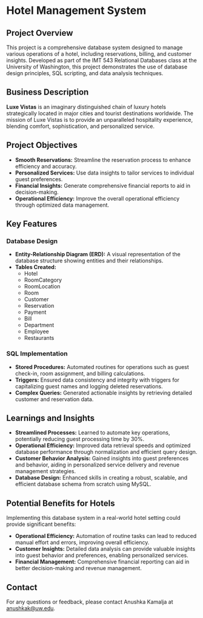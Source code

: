 # Hotel Management System

## Project Overview
This project is a comprehensive database system designed to manage various operations of a hotel, including reservations, billing, and customer insights. Developed as part of the IMT 543 Relational Databases class at the University of Washington, this project demonstrates the use of database design principles, SQL scripting, and data analysis techniques.

## Business Description
**Luxe Vistas** is an imaginary distinguished chain of luxury hotels strategically located in major cities and tourist destinations worldwide. The mission of Luxe Vistas is to provide an unparalleled hospitality experience, blending comfort, sophistication, and personalized service.

## Project Objectives
- **Smooth Reservations:** Streamline the reservation process to enhance efficiency and accuracy.
- **Personalized Services:** Use data insights to tailor services to individual guest preferences.
- **Financial Insights:** Generate comprehensive financial reports to aid in decision-making.
- **Operational Efficiency:** Improve the overall operational efficiency through optimized data management.

## Key Features
### Database Design
- **Entity-Relationship Diagram (ERD):** A visual representation of the database structure showing entities and their relationships.
- **Tables Created:**
  - Hotel
  - RoomCategory
  - RoomLocation
  - Room
  - Customer
  - Reservation
  - Payment
  - Bill
  - Department
  - Employee
  - Restaurants

### SQL Implementation
- **Stored Procedures:** Automated routines for operations such as guest check-in, room assignment, and billing calculations.
- **Triggers:** Ensured data consistency and integrity with triggers for capitalizing guest names and logging deleted reservations.
- **Complex Queries:** Generated actionable insights by retrieving detailed customer and reservation data.

## Learnings and Insights
- **Streamlined Processes:** Learned to automate key operations, potentially reducing guest processing time by 30%.
- **Operational Efficiency:** Improved data retrieval speeds and optimized database performance through normalization and efficient query design.
- **Customer Behavior Analysis:** Gained insights into guest preferences and behavior, aiding in personalized service delivery and revenue management strategies.
- **Database Design:** Enhanced skills in creating a robust, scalable, and efficient database schema from scratch using MySQL.

## Potential Benefits for Hotels
Implementing this database system in a real-world hotel setting could provide significant benefits:
- **Operational Efficiency:** Automation of routine tasks can lead to reduced manual effort and errors, improving overall efficiency.
- **Customer Insights:** Detailed data analysis can provide valuable insights into guest behavior and preferences, enabling personalized services.
- **Financial Management:** Comprehensive financial reporting can aid in better decision-making and revenue management.

## Contact
For any questions or feedback, please contact Anushka Kamalja at anushkak@uw.edu.

